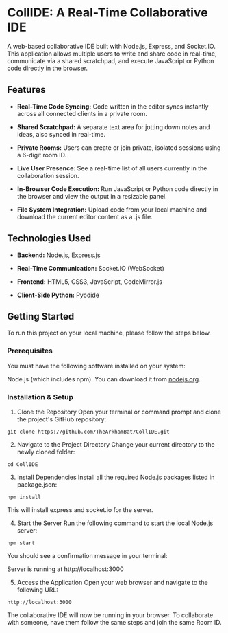 # CollIDE: A Real-Time Collaborative IDE
A web-based collaborative IDE built with Node.js, Express, and Socket.IO. This application allows multiple users to write and share code in real-time, communicate via a shared scratchpad, and execute JavaScript or Python code directly in the browser.

## Features
* **Real-Time Code Syncing:** Code written in the editor syncs instantly across all connected clients in a private room.

* **Shared Scratchpad:** A separate text area for jotting down notes and ideas, also synced in real-time.

* **Private Rooms:** Users can create or join private, isolated sessions using a 6-digit room ID.

* **Live User Presence:** See a real-time list of all users currently in the collaboration session.

* **In-Browser Code Execution:** Run JavaScript or Python code directly in the browser and view the output in a resizable panel.

* **File System Integration:** Upload code from your local machine and download the current editor content as a .js file.

## Technologies Used
* **Backend:** Node.js, Express.js

* **Real-Time Communication:** Socket.IO (WebSocket)

* **Frontend:** HTML5, CSS3, JavaScript, CodeMirror.js

* **Client-Side Python:** Pyodide

## Getting Started
To run this project on your local machine, please follow the steps below.

### Prerequisites
You must have the following software installed on your system:

Node.js (which includes npm). You can download it from [nodejs.org](https://nodejs.org/).

### Installation & Setup
1. Clone the Repository
Open your terminal or command prompt and clone the project's GitHub repository:

```
git clone https://github.com/TheArkhamBat/CollIDE.git
```

2. Navigate to the Project Directory
Change your current directory to the newly cloned folder:

```
cd CollIDE
```

3. Install Dependencies
Install all the required Node.js packages listed in package.json:

```
npm install
```

This will install express and socket.io for the server.

4. Start the Server
Run the following command to start the local Node.js server:

```
npm start
```

You should see a confirmation message in your terminal:

Server is running at http://localhost:3000

5. Access the Application
Open your web browser and navigate to the following URL:

```
http://localhost:3000
```

The collaborative IDE will now be running in your browser. To collaborate with someone, have them follow the same steps and join the same Room ID.
